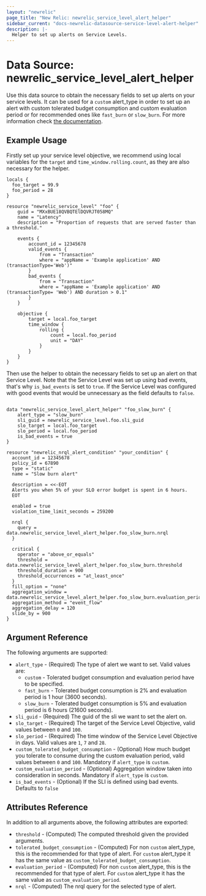 ```yaml
---
layout: "newrelic"
page_title: "New Relic: newrelic_service_level_alert_helper"
sidebar_current: "docs-newrelic-datasource-service-level-alert-helper"
description: |-
  Helper to set up alerts on Service Levels.
---
```


# Data Source: newrelic\_service\_level\_alert\_helper

Use this data source to obtain the necessary fields to set up alerts on your service levels. It can be used for a `custom` alert_type in order to set up an alert with custom tolerated budget consumption and custom evaluation period or for recommended ones like `fast_burn` or `slow_burn`. For more information check [the documentation](https://docs.newrelic.com/docs/service-level-management/alerts-slm/).

## Example Usage

Firstly set up your service level objective, we recommend using local variables for the `target` and `time_window.rolling.count`, as they are also necessary for the helper.

```hcl
locals {
  foo_target = 99.9
  foo_period = 28
}

resource "newrelic_service_level" "foo" {
    guid = "MXxBUE18QVBQTElDQVRJT058MQ"
    name = "Latency"
    description = "Proportion of requests that are served faster than a threshold."

    events {
        account_id = 12345678
        valid_events {
            from = "Transaction"
            where = "appName = 'Example application' AND (transactionType='Web')"
        }
        bad_events {
            from = "Transaction"
            where = "appName = 'Example application' AND (transactionType= 'Web') AND duration > 0.1"
        }
    }

    objective {
        target = local.foo_target
        time_window {
            rolling {
                count = local.foo_period
                unit = "DAY"
            }
        }
    }
}
```
Then use the helper to obtain the necessary fields to set up an alert on that Service Level.
Note that the Service Level was set up using bad events, that's why `is_bad_events` is set to `true`.
If the Service Level was configured with good events that would be unnecessary as the field defaults to `false`.

```hcl

data "newrelic_service_level_alert_helper" "foo_slow_burn" {
    alert_type = "slow_burn"
    sli_guid = newrelic_service_level.foo.sli_guid
    slo_target = local.foo_target
    slo_period = local.foo_period
    is_bad_events = true
}

resource "newrelic_nrql_alert_condition" "your_condition" {
  account_id = 12345678
  policy_id = 67890
  type = "static"
  name = "Slow burn alert"

  description = <<-EOT
  Alerts you when 5% of your SLO error budget is spent in 6 hours.
  EOT

  enabled = true
  violation_time_limit_seconds = 259200

  nrql {
    query = data.newrelic_service_level_alert_helper.foo_slow_burn.nrql
  }

  critical {
    operator = "above_or_equals"
    threshold = data.newrelic_service_level_alert_helper.foo_slow_burn.threshold
    threshold_duration = 900
    threshold_occurrences = "at_least_once"
  }
  fill_option = "none"
  aggregation_window = data.newrelic_service_level_alert_helper.foo_slow_burn.evaluation_period
  aggregation_method = "event_flow"
  aggregation_delay = 120
  slide_by = 900
}
```


## Argument Reference

The following arguments are supported:

  * `alert_type` - (Required) The type of alert we want to set. Valid values are:
    * `custom` - Tolerated budget consumption and evaluation period have to be specified.
    * `fast_burn` - Tolerated budget consumption is 2% and evaluation period is 1 hour (3600 seconds).
    * `slow_burn` - Tolerated budget consumption is 5% and evaluation period is 6 hours (21600 seconds).
  * `sli_guid` - (Required) The guid of the sli we want to set the alert on.
  * `slo_target` - (Required) The target of the Service Level Objective, valid values between `0` and `100`.
  * `slo_period` - (Required) The time window of the Service Level Objective in days. Valid values are `1`, `7` and `28`.
  * `custom_tolerated_budget_consumption` - (Optional) How much budget you tolerate to consume during the custom evaluation period, valid values between `0` and `100`. Mandatory if `alert_type` is `custom`.
  * `custom_evaluation_period` - (Optional) Aggregation window taken into consideration in seconds. Mandatory if `alert_type` is `custom`.
  * `is_bad_events` - (Optional) If the SLI is defined using bad events. Defaults to `false`

## Attributes Reference

In addition to all arguments above, the following attributes are exported:

  * `threshold` - (Computed) The computed threshold given the provided arguments.
  * `tolerated_budget_consumption` - (Computed) For non `custom` alert_type, this is the recommended for that type of alert. For `custom` alert_type it has the same value as `custom_tolerated_budget_consumption`.
  * `evaluation_period` - (Computed) For non `custom` alert_type, this is the recommended for that type of alert. For `custom` alert_type it has the same value as `custom_evaluation_period`.
  * `nrql` - (Computed) The nrql query for the selected type of alert.
